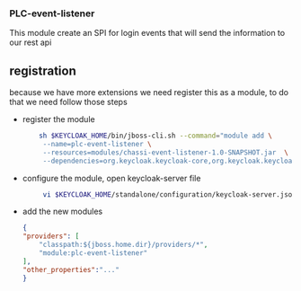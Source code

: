 ### PLC-event-listener

This module create an SPI for login events that will send the information to our rest api

## registration
because we have more extensions we need register this as a module, to do that we need follow those steps


* register the module
  ```bash
      sh $KEYCLOAK_HOME/bin/jboss-cli.sh --command="module add \
       --name=plc-event-listener \
       --resources=modules/chassi-event-listener-1.0-SNAPSHOT.jar  \
       --dependencies=org.keycloak.keycloak-core,org.keycloak.keycloak-server-spi,org.keycloak.keycloak-server-spi-private,javax.api,javax.ws.rs.api,org.jboss.resteasy.resteasy-jaxrs,org.jboss.logging"
  ```
* configure the module, open keycloak-server file
    ```bash
         vi $KEYCLOAK_HOME/standalone/configuration/keycloak-server.json
    ```
* add the new modules
    ```json
    {
    "providers": [
        "classpath:${jboss.home.dir}/providers/*",
        "module:plc-event-listener"
    ],
    "other_properties":"..."
  }
    ```